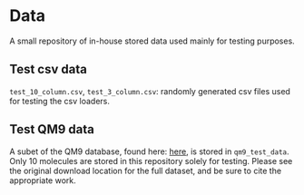 # Data
A small repository of in-house stored data used mainly for testing purposes.

## Test csv data
`test_10_column.csv`, `test_3_column.csv`: randomly generated csv files used for testing the csv loaders.

## Test QM9 data

A subet of the QM9 database, found here: [here](http://quantum-machine.org/datasets/), is stored in `qm9_test_data`. Only 10 molecules are stored in this repository solely for testing. Please see the original download location for the full dataset, and be sure to cite the appropriate work.
